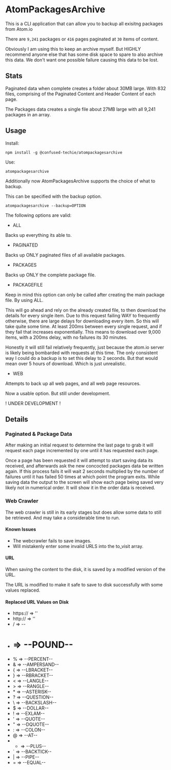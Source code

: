 # AtomPackagesArchive

This is a CLI application that can allow you to backup all exisitng packages from
Atom.io

There are `9,241` packages or `416` pages paginated at `30` items of content.

Obviously I am using this to keep an archive myself. But HIGHLY recommend anyone else that has
some disk space to spare to also archive this data. We don't want one possible failure causing this data to be lost.

## Stats

Paginated data when complete creates a folder about 30MB large. With 832 files, comprising of the Paginated Content and Header Content of each page.

The Packages data creates a single file about 27MB large with all 9,241 packages in an array.

## Usage

Install:

```(bash)
npm install -g @confused-techie/atompackagesarchive
```

Use:

```(bash)
atompackagesarchive
```

Additionally now AtomPackagesArchive supports the choice of what to backup.

This can be specified with the backup option.

```(bash)
atompackagesarchive --backup=OPTION
```

The following options are valid:

* ALL

Backs up everything its able to.

* PAGINATED

Backs up ONLY paginated files of all available packages.

* PACKAGES

Backs up ONLY the complete package file.

* PACKAGEFILE

Keep in mind this option can only be called after creating the main package file. By using ALL.

This will go ahead and rely on the already created file, to then download the details for every single item. Due to this request failing WAY to frequently otherwise, there are large delays for downloading every item.
So this will take quite some time. At least 200ms between every single request, and if they fail that increases exponentially. This means to download over 9,000 items, with a 200ms delay, with no failures its 30 minutes.

Honestly it will still fail relatively frequently, just because the atom.io server is likely being bombarded with requests at this time. The only consistent way I could do a backup is to set this delay to 2 seconds. But that would mean over 5 hours of download. Which is just unrealistic.

* WEB

Attempts to back up all web pages, and all web page resources.

Now a usable option. But still under development.

! UNDER DEVELOPMENT !

## Details

### Paginated & Package Data

After making an initial request to determine the last page to grab it will request each page incremented by one until it has requested each page.

Once a page has been requested it will attempt to start saving data its received, and afterwards ask the new concocted packages data be written again. If this process fails it will wait 2 seconds multiplied by the number of failures until it has failed 50 times at which point the program exits. While saving data the output to the screen will show each page being saved very likely not in numerical order. It will show it in the order data is received.

### Web Crawler

The web crawler is still in its early stages but does allow some data to still be retrieved. And may take a considerable time to run.

#### Known Issues

* The webcrawler fails to save images.
* Will mistakenly enter some invalid URLS into the to_visit array.

#### URL

When saving the content to the disk, it is saved by a modified version of the URL.

The URL is modified to make it safe to save to disk successfully with some values replaced.

#### Replaced URL Values on Disk

* https:// => ''
* http:// => ''
* / => --
* # => --POUND--
* % => --PERCENT--
* & => --AMPERSAND--
* { => --LBRACKET--
* } => --RBRACKET--
* < => --LANGLE--
* \> => --RANGLE--
* \* => --ASTERISK--
* ? => --QUESTION--
* \\ => --BACKSLASH--
* $ => --DOLLAR--
* ! => --EXLAM--
* ' => --QUOTE--
* " => --DQUOTE--
* : => --COLON--
* @ => --AT--
* + => --PLUS--
* \` => --BACKTICK--
* | => --PIPE--
* = => --EQUAL--
